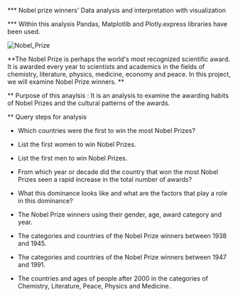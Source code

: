 *** Nobel prize winners' Data analysis and interpretation with visualization

*** Within this analysis Pandas, Matplotlib and Plotly.express libraries have been used.  

![Nobel_Prize](https://github.com/SinanKosoglu/python-/assets/140150167/966556e9-ebaa-4a7c-a187-2d8ada81862c)

**The Nobel Prize is perhaps the world's most recognized scientific award. It is awarded every year to scientists and academics in the fields of chemistry, literature, physics, medicine, economy and peace. In this project, we will examine Nobel Prize winners. **

** Purpose of this anaylsis : It is an analysis to examine the awarding habits of Nobel Prizes and the cultural patterns of the awards. 

** Query steps for analysis

- Which countries were the first to win the most Nobel Prizes?

- List the first women to win Nobel Prizes.

- List the first men to win Nobel Prizes.

- From which year or decade did the country that won the most Nobel Prizes seen a rapid increase in the total number of awards?

- What this dominance looks like and what are the factors that play a role in this dominance?

- The Nobel Prize winners using their gender, age, award category and year.

- The categories and countries of the Nobel Prize winners between 1938 and 1945.

- The categories and countries of the Nobel Prize winners between 1947 and 1991.

- The countries and ages of people after 2000 in the categories of Chemistry, Literature, Peace, Physics and Medicine.
